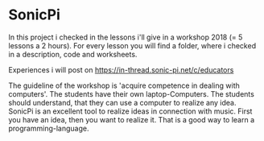# SonicPi
In this project i checked in the lessons i'll give in a workshop 2018 (= 5 lessons a 2 hours).
For every lesson you will find a folder, where i checked in a description, code and worksheets.

Experiences i will post on https://in-thread.sonic-pi.net/c/educators

The guideline of the workshop is 'acquire competence in dealing with computers'. The students have their own laptop-Computers. The students should understand, that they can use a computer to realize any idea. SonicPi is an excellent tool to realize ideas in connection with music. First you have an idea, then you want to realize it. That is a good way to learn a programming-language.
